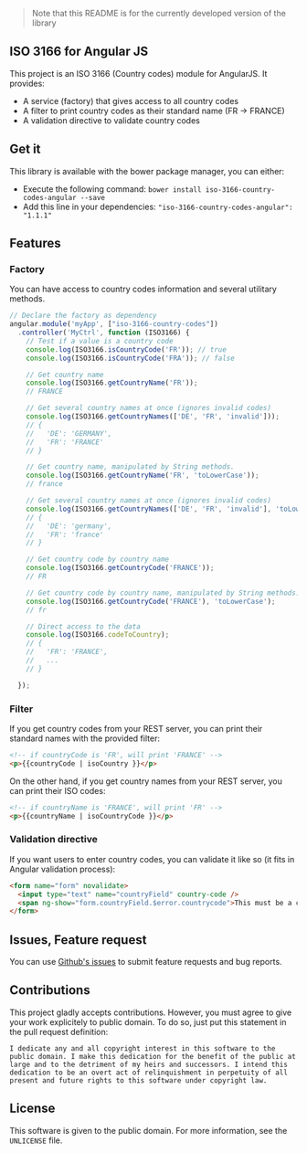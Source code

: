 >Note that this README is for the currently developed version of the library

## ISO 3166 for Angular JS

This project is an ISO 3166 (Country codes) module for AngularJS. It provides:

* A service (factory) that gives access to all country codes
* A filter to print country codes as their standard name (FR -> FRANCE)
* A validation directive to validate country codes

## Get it

This library is available with the bower package manager, you can either:

* Execute the following command: `bower install iso-3166-country-codes-angular --save`
* Add this line in your dependencies: `"iso-3166-country-codes-angular": "1.1.1"`

## Features

### Factory

You can have access to country codes information and several utilitary methods.

```javascript
// Declare the factory as dependency
angular.module('myApp', ["iso-3166-country-codes"])
  .controller('MyCtrl', function (ISO3166) {
    // Test if a value is a country code
    console.log(ISO3166.isCountryCode('FR')); // true
    console.log(ISO3166.isCountryCode('FRA')); // false

    // Get country name
    console.log(ISO3166.getCountryName('FR'));
    // FRANCE

    // Get several country names at once (ignores invalid codes)
    console.log(ISO3166.getCountryNames(['DE', 'FR', 'invalid']));
    // {
    //   'DE': 'GERMANY',
    //   'FR': 'FRANCE'
    // }

    // Get country name, manipulated by String methods.
    console.log(ISO3166.getCountryName('FR', 'toLowerCase'));
    // france

    // Get several country names at once (ignores invalid codes)
    console.log(ISO3166.getCountryNames(['DE', 'FR', 'invalid'], 'toLowerCase'));
    // {
    //   'DE': 'germany',
    //   'FR': 'france'
    // }

    // Get country code by country name
    console.log(ISO3166.getCountryCode('FRANCE'));
    // FR

    // Get country code by country name, manipulated by String methods.
    console.log(ISO3166.getCountryCode('FRANCE'), 'toLowerCase');
    // fr

    // Direct access to the data
    console.log(ISO3166.codeToCountry);
    // {
    //   'FR': 'FRANCE',
    //   ...
    // }

  });
```

### Filter

If you get country codes from your REST server, you can print their standard names with the provided filter:

```html
<!-- if countryCode is 'FR', will print 'FRANCE' -->
<p>{{countryCode | isoCountry }}</p>
```

On the other hand, if you get country names from your REST server, you can print their ISO codes:

```html
<!-- if countryName is 'FRANCE', will print 'FR' -->
<p>{{countryName | isoCountryCode }}</p>
```

### Validation directive

If you want users to enter country codes, you can validate it like so (it fits in Angular validation process):

```html
<form name="form" novalidate>
  <input type="text" name="countryField" country-code />
  <span ng-show="form.countryField.$error.countrycode">This must be a country code!</span>
</form>
```

## Issues, Feature request

You can use [Github's issues](https://github.com/BluePyth/iso-3166-country-codes-angular/issues) to submit feature requests and bug reports.

## Contributions

This project gladly accepts contributions. However, you must agree to give your work explicitely to public domain. To do so, just put this statement in the pull request definition:

```
I dedicate any and all copyright interest in this software to the
public domain. I make this dedication for the benefit of the public at
large and to the detriment of my heirs and successors. I intend this
dedication to be an overt act of relinquishment in perpetuity of all
present and future rights to this software under copyright law.
```

## License

This software is given to the public domain. For more information, see the `UNLICENSE` file.
